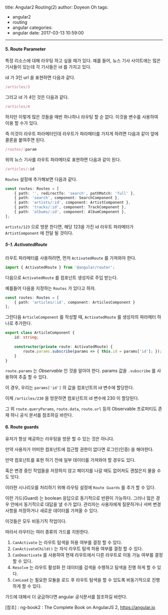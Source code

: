 title: Angular2 Routing(2)
author: Doyeon Oh
tags:
  - angular2
  - routing
  - angular
categories:
  - angular
date: 2017-03-13 10:59:00
---
#### 5. Route Parameter

특정 리소스에 대해 라우팅 하고 싶을 때가 있다. 예를 들어, 뉴스 기사 사이트에는 많은 기사들이 있는데 각 기사들은 id 를 가지고 있다. 

id 가 3인 url 을 표현하면 다음과 같다.

```typescript
/articles/3
```

그리고 id 가 4인 것은 다음과 같다.

```typescript
/articles/4
```

하지만 이렇게 많은 것들을 매번 하나하나 라우팅 할 순 없다. 이것을 변수를 사용하여 이용 할 수가 있다.

즉 이것이 라우트 파라메터인데 라우트가 파라메터를 가지게 하려면 다음과 같이 앞에 콜론을 붙여주면 된다.

```typescript
/routes/:param

```

위의 뉴스 기사를 라우트 파라메터로 표현하면 다음과 같이 된다.

```typescript
/articles/:id
```

`Routes` 설정에 추가해보면 다음과 같다.

```typescript
const routes: Routes = [
    { path: '', redirectTo: 'search', pathMatch: 'full' },
    { path: 'search', component: SearchComponent },
    { path: 'artists/:id', component: ArtistComponent },
    { path: 'tracks/:id', component: TrackComponent },
    { path: 'albums/:id', component: AlbumComponent },
];
```

`artists/123` 으로 방문 한다면, 해당 123을 가진 id 라우트 파라메터가 `ArtistComponent` 에 전달 될 것이다.


##### 5-1. ActivatedRoute

라우트 파라메터를 사용하려면, 먼저 `ActivatedRoute` 를 가져와야 한다.

```typescript
import { ActivatedRoute } from '@angular/router';
```

다음으로 `ActivatedRoute` 를 컴포넌트 생성자로 주입 받는다.

예를들어 다음을 지정하는 `Routes` 가 있다고 하자.

```typescript
const routes: Routes = [
	{ path: 'articles/:id', component: ArticlesComponent }
];
```

그런다음 `ArticleComponent` 를 작성할 때, `ActivatedRoute` 를 생성자의 파라메터 하나로 추가한다.

```typescript
export class ArticleComponent {
	id: string;
    
    constructor(private route: ActivatedRoute) {
    	route.params.subscribe(params => { this.id = params['id']; });
    }
}
```

`route.params` 는 *Observable* 인 것을 알아야 한다. params 값을 `.subscribe` 를 사용하여 추출 할 수 있다. 

이 경우, 우리는 `params['id']` 의 값을 컴포넌트의 id 변수에 할당한다. 

이제 `/articles/230` 을 방문하면 컴포넌트의 id 변수에 230 이 할당된다.

그 외 `route.queryParams`, `route.data`, `route.url` 등의 Observable 프로퍼티도 존재 하니 공식 문서를 참조하길 바란다.


#### 6. Route guards

유저가 항상 제공하는 라우팅을 방문 할 수 있는 것은 아니다. 

만약 사용자가 어떠한 컴포넌트에 접근할 권한이 없다면 로그인(인증) 을 해야한다.

만약 컴포넌트를 표현 하기 전에 일부 데이터를 가져와야 할 경우도 있다.

혹은 변경 중인 작업들을 저장하지 않고 페이지를 나갈 때도 없어져도 괜찮은지 물을 수도 잇다.

이러한 시나리오를 처리하기 위해 라우팅 설정에 `Route Guards` 를 추가 할 수 있다.

이런 가드(Guard) 는 boolean 응답으로 동기적으로 반환이 가능하다.  그러나 많은 경우 안에서 동기적으로 대답을 낼 수가 없다. 관리자는 사용자에게 질문하거나 서버 변경사항을 저장하거나 새로운 데이터를 가져올 수 있다.

이것들은 모두 비동기직 작업이다.

따라서 라우터는 여러 종류의 가드를 지원한다.

1. `CanActivate`  는 라우트 탐색을 허용 여부를 결정 할 수 있다.
2. `CanActivateChild()` 는 자식 라우트 탐색 허용 여부를 결정 할 수 있다.
3. `CanDeactivate` 를 사용하여 현재 라우트에서 다른 라우트로 이동 가능 여부를 결정할 수 있다.
4. `Resolve` 는 라우트 활성화 전 데이터를 검색을 수행하고 탐색을 진행 하게 할 수 있다.
5. `CanLoad` 는 필요한 모듈을 로드 후 라우트 탐색을 할 수 있도록 비동기적으로 진행하게 할 수 있다.


가드에 대해서 더 궁금하다면 angular 공식문서를 참조하길 바란다.

[참조] : ng-book2 : The Complete Book on AngularJS 2,  https://angular.io
